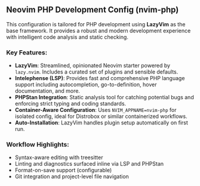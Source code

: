 ## **Neovim PHP Development Config (nvim-php)**

This configuration is tailored for PHP development using **LazyVim** as the base framework. It provides a robust and modern development experience with intelligent code analysis and static checking.

### Key Features:

* **LazyVim**: Streamlined, opinionated Neovim starter powered by `lazy.nvim`. Includes a curated set of plugins and sensible defaults.
* **Intelephense (LSP)**: Provides fast and comprehensive PHP language support including autocompletion, go-to-definition, hover documentation, and more.
* **PHPStan Integration**: Static analysis tool for catching potential bugs and enforcing strict typing and coding standards.
* **Container-Aware Configuration**: Uses `NVIM_APPNAME=nvim-php` for isolated config, ideal for Distrobox or similar containerized workflows.
* **Auto-Installation**: LazyVim handles plugin setup automatically on first run.

### Workflow Highlights:

* Syntax-aware editing with treesitter
* Linting and diagnostics surfaced inline via LSP and PHPStan
* Format-on-save support (configurable)
* Git integration and project-level file navigation
